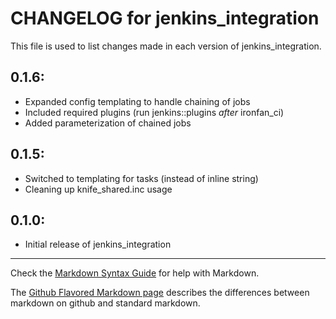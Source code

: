 # CHANGELOG for jenkins_integration

This file is used to list changes made in each version of jenkins_integration.

## 0.1.6:
* Expanded config templating to handle chaining of jobs
* Included required plugins (run jenkins::plugins *after* ironfan_ci)
* Added parameterization of chained jobs

## 0.1.5:
* Switched to templating for tasks (instead of inline string)
* Cleaning up knife_shared.inc usage

## 0.1.0:
* Initial release of jenkins_integration

- - - 
Check the [Markdown Syntax Guide](http://daringfireball.net/projects/markdown/syntax) for help with Markdown.

The [Github Flavored Markdown page](http://github.github.com/github-flavored-markdown/) describes the differences between markdown on github and standard markdown.
